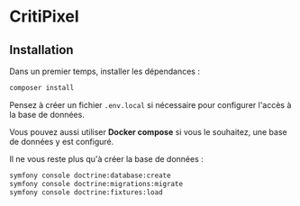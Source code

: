 # CritiPixel

## Installation
Dans un premier temps, installer les dépendances :
```bash
composer install
```

Pensez à créer un fichier `.env.local` si nécessaire pour configurer l'accès à la base de données. 

Vous pouvez aussi utiliser **Docker compose** si vous le souhaitez, une base de données y est configuré.

Il ne vous reste plus qu'à créer la base de données :
```bash
symfony console doctrine:database:create
symfony console doctrine:migrations:migrate
symfony console doctrine:fixtures:load
```